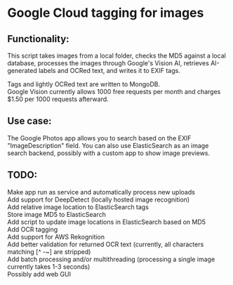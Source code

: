 # Google Cloud tagging for images

## Functionality:
This script takes images from a local folder, checks the MD5 against a local database, processes the images through Google's Vision AI, retrieves AI-generated labels and OCRed text, and writes it to EXIF tags.

Tags and lightly OCRed text are written to MongoDB.\
Google Vision currently allows 1000 free requests per month and charges $1.50 per 1000 requests afterward.

## Use case:
The Google Photos app allows you to search based on the EXIF "ImageDescription" field. You can also use ElasticSearch as an image search backend, possibly with a custom app to show image previews.

## TODO:
Make app run as service and automatically process new uploads\
Add support for DeepDetect (locally hosted image recognition)\
Add relative image location to ElasticSearch tags\
Store image MD5 to ElasticSearch\
Add script to update image locations in ElasticSearch based on MD5\
Add OCR tagging\
Add support for AWS Rekognition\
Add better validation for returned OCR text (currently, all characters matching [^ -~] are stripped)\
Add batch processing and/or multithreading (processing a single image currently takes 1-3 seconds)\
Possibly add web GUI